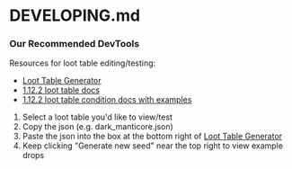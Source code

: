 # DEVELOPING.md

### Our Recommended DevTools

Resources for loot table editing/testing:
* [Loot Table Generator](https://misode.github.io/loot-table/)
* [1.12.2 loot table docs](https://docs.minecraftforge.net/en/1.12.x/items/loot_tables/)
* [1.12.2 loot table condition docs with examples](https://learn.microsoft.com/en-us/minecraft/creator/documents/loottableconditions?view=minecraft-bedrock-stable)
1. Select a loot table you'd like to view/test
2. Copy the json (e.g. dark_manticore.json)
3. Paste the json into the box at the bottom right of [Loot Table Generator](https://misode.github.io/loot-table/)
4. Keep clicking "Generate new seed" near the top right to view example drops